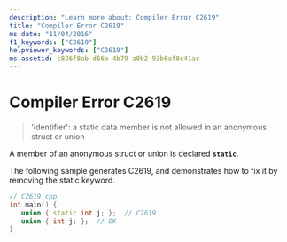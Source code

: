 ```yaml
---
description: "Learn more about: Compiler Error C2619"
title: "Compiler Error C2619"
ms.date: "11/04/2016"
f1_keywords: ["C2619"]
helpviewer_keywords: ["C2619"]
ms.assetid: c826f8ab-d66a-4b79-a0b2-93b0af8c41ac
---
```

# Compiler Error C2619

> 'identifier': a static data member is not allowed in an anonymous struct or union

A member of an anonymous struct or union is declared **`static`**.

The following sample generates C2619, and demonstrates how to fix it by removing the static keyword.

```cpp
// C2619.cpp
int main() {
   union { static int j; };  // C2619
   union { int j; };  // OK
}
```
